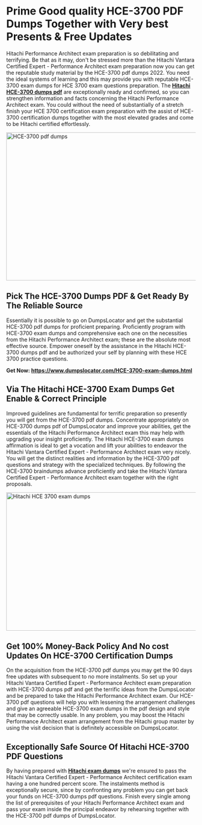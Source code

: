 <h1><strong>Prime Good quality HCE-3700 PDF Dumps Together with Very best Presents &amp; Free Updates</strong></h1>
<p>Hitachi Performance Architect exam preparation is so debilitating and terrifying. Be that as it may, don't be stressed more than the Hitachi Vantara Certified Expert - Performance Architect exam preparation now you can get the reputable study material by the HCE-3700 pdf dumps 2022. You need the ideal systems of learning and this may provide you with reputable HCE-3700 exam dumps for HCE 3700 exam questions preparation. The <strong><a href="https://www.dumpslocator.com/HCE-3700-exam-dumps.html">Hitachi HCE-3700 dumps pdf</a></strong> are exceptionally ready and confirmed, so you can strengthen information and facts concerning the Hitachi Performance Architect exam. You could without the need of substantially of a stretch finish your HCE 3700 certification exam preparation with the assist of HCE-3700 certification dumps together with the most elevated grades and come to be Hitachi certified effortlessly.</p>
<p><img src="https://i.ibb.co/SKhFh8d/Pastel-Purple-Computer-UI-Class-Syllabus-Education-Presentation.png" alt="HCE-3700 pdf dumps" width="700" height="393" /></p>
<h2><strong>Pick The HCE-3700 Dumps PDF &amp; Get Ready By The Reliable Source</strong></h2>
<p>Essentially it is possible to go on DumpsLocator and get the substantial HCE-3700 pdf dumps for proficient preparing. Proficiently program with HCE-3700 exam dumps and comprehensive each one on the necessities from the Hitachi Performance Architect exam; these are the absolute most effective source. Empower oneself by the assistance in the Hitachi HCE-3700 dumps pdf and be authorized your self by planning with these HCE 3700 practice questions.</p>
<p><strong>Get Now: <a href="https://www.dumpslocator.com/HCE-3700-exam-dumps.html">https://www.dumpslocator.com/HCE-3700-exam-dumps.html</a></strong></p>
<h2><strong>Via The Hitachi HCE-3700 Exam Dumps Get Enable &amp; Correct Principle</strong></h2>
<p>Improved guidelines are fundamental for terrific preparation so presently you will get from the HCE-3700 pdf dumps. Concentrate appropriately on HCE-3700 dumps pdf of DumpsLocator and improve your abilities, get the essentials of the Hitachi Performance Architect exam this may help with upgrading your insight proficiently. The Hitachi HCE-3700 exam dumps affirmation is ideal to get a vocation and lift your abilities to endeavor the Hitachi Vantara Certified Expert - Performance Architect exam very nicely. You will get the distinct realities and information by the HCE-3700 pdf questions and strategy with the specialized techniques. By following the HCE-3700 braindumps advance proficiently and take the Hitachi Vantara Certified Expert - Performance Architect exam together with the right proposals.</p>
<p><a href="https://www.dumpslocator.com/HCE-3700-exam-dumps.html"><img src="https://i.ibb.co/NtZbgjG/Blue-and-White-Medical-Dental-Clinic-Facebook-Ad.png" alt="Hitachi HCE 3700 exam dumps" width="700" height="367" /></a></p>
<h2><strong>Get 100% Money-Back Policy And No cost Updates On HCE-3700 Certification Dumps</strong></h2>
<p>On the acquisition from the HCE-3700 pdf dumps you may get the 90 days free updates with subsequent to no more instalments. So set up your Hitachi Vantara Certified Expert - Performance Architect exam preparation with HCE-3700 dumps pdf and get the terrific ideas from the DumpsLocator and be prepared to take the Hitachi Performance Architect exam. Our HCE-3700 pdf questions will help you with lessening the arrangement challenges and give an agreeable HCE-3700 exam dumps in the pdf design and style that may be correctly usable. In any problem, you may boost the Hitachi Performance Architect exam arrangement from the Hitachi group master by using the visit decision that is definitely accessible on DumpsLocator.</p>
<h2><strong>Exceptionally Safe Source Of Hitachi HCE-3700 PDF Questions</strong></h2>
<p>By having prepared with <strong><a href="https://www.dumpslocator.com/hitachi-exams.html">Hitachi exam dumps</a></strong> we're ensured to pass the Hitachi Vantara Certified Expert - Performance Architect certification exam having a one hundred percent score. The instalments method is exceptionally secure, since by confronting any problem you can get back your funds on HCE-3700 dumps pdf questions. Finish every single among the list of prerequisites of your Hitachi Performance Architect exam and pass your exam inside the principal endeavor by rehearsing together with the HCE-3700 pdf dumps of DumpsLocator.</p>
